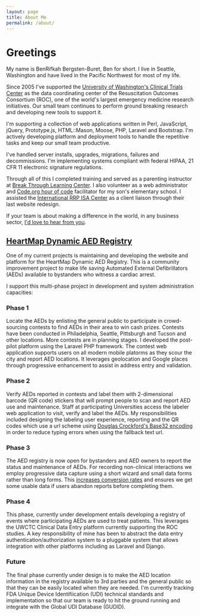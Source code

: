 ```yaml
---
layout: page
title: About Me
permalink: /about/
---
```


# Greetings
My name is BenRifkah Bergsten-Buret, Ben for short. I live in Seattle, Washington and have lived in the Pacific Northwest for most of my life.

Since 2005 I've supported the [University of Washington's Clinical Trials Center](https://roc.uwctc.org/) as the data coordinating center of the Resuscitation Outcomes Consortium (ROC), one of the world's largest emergency medicine research initiatives. Our small team continues to perform ground breaking research and developing new tools to support it.

I'm supporting a collection of web applications written in Perl, JavaScript, jQuery, Prototype.js, HTML::Mason, Moose, PHP, Laravel and Bootstrap. I'm actively developing platform and deployment tools to handle the repetitive tasks and keep our small team productive.

I've handled server installs, upgrades, migrations, failures and decommissions. I'm implementing systems compliant with federal HIPAA, 21 CFR 11 electronic signature regulations.

Through all of this I completed training and served as a parenting instructor at [Break Through Learning Center](https://btlconline.com/about/ben/). I also volunteer as a web administrator and [Code.org hour of code](https://code.org/) facilitator for my son's elementary school. I assisted the [International RRP ISA Center](http://rrpwebsite.org/) as a client liaison through their last website redesign.

If your team is about making a difference in the world, in any business sector, [I'd love to hear from you](http://goo.gl/forms/OJSoCD6WrvfH11p33).

## [HeartMap Dynamic AED Registry](https://heartmap.uwctc.org/)
One of my current projects is maintaining and developing the website and platform for the HeartMap Dynamic AED Registry. This is a community improvement project to make life saving Automated External Defibrillators (AEDs) available to bystanders who witness a cardiac arrest.

I support this multi-phase project in development and system administration capacities:
### Phase 1
Locate the AEDs by enlisting the general public to participate in crowd-sourcing contests to find AEDs in their area to win cash prizes. Contests have been conducted in Philadelphia, Seattle, Pittsburgh and Tucson and other locations. More contests are in planning stages. I developed the post-pilot platform using the Laravel PHP framework. The contest web application supports users on all modern mobile platorms as they scour the city and report AED locations. It leverages geolocation and Google places through progressive enhancement to assist in address entry and validation.

### Phase 2
Verify AEDs reported in contests and label them with 2-dimensional barcode (QR code) stickers that will prompt people to scan and report AED use and maintenance. Staff at participating Universities access the labeler web application to visit, verify and label the AEDs. My responsibilities included designing the labeling user experience, reporting and the QR codes which use a url scheme using [Douglas Crockford's Base32 encoding](http://www.crockford.com/wrmg/base32.html) in order to reduce typing errors when using the fallback text url.

### Phase 3
The AED registry is now open for bystanders and AED owners to report the status and maintenance of AEDs. For recording non-clinical interactions we employ progressive data capture using a short wizard and small data forms rather than long forms. This [increases conversion rates](https://www.nngroup.com/articles/conversion-rates/) and ensures we get some usable data if users abandon reports before completing them.

### Phase 4
This phase, currently under development entails developing a registry of events where participating AEDs are used to treat patients. This leverages the UWCTC Clinical Data Entry platform currently supporting the ROC studies. A key responsibility of mine has been to abstract the data entry authentication/authorization system to a pluggable system that allows integration with other platforms including as Laravel and Django.

### Future
The final phase currently under design is to make the AED location information in the registry available to 3rd parties and the general public so that they can be easily located when they are needed. I'm currently tracking FDA Unique Device Identifiication (UDI) technical standards and implementation so that our team is ready to hit the ground running and integrate with the Global UDI Database (GUDID).
